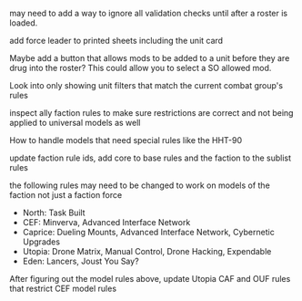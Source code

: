 may need to add a way to ignore all validation checks until after a roster is loaded.  

add force leader to printed sheets including the unit card

Maybe add a button that allows mods to be added to a unit before they are drug into the roster?  This could allow you to select a SO allowed mod.

Look into only showing unit filters that match the current combat group's rules

inspect ally faction rules to make sure restrictions are correct and not being applied to universal models as well

How to handle models that need special rules like the HHT-90

update faction rule ids,  add core to base rules and the faction to the sublist rules

the following rules may need to be changed to work on models of the faction not just a faction force
* North: Task Built
* CEF: Minverva, Advanced Interface Network
* Caprice: Dueling Mounts, Advanced Interface Network, Cybernetic Upgrades
* Utopia: Drone Matrix, Manual Control, Drone Hacking, Expendable
* Eden: Lancers, Joust You Say?

After figuring out the model rules above, update Utopia CAF and OUF rules that restrict CEF model rules